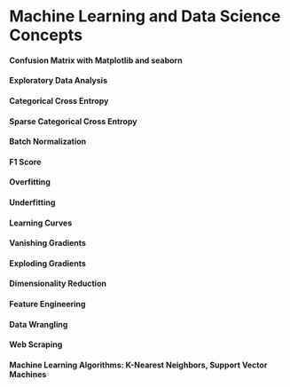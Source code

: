 # Machine Learning and Data Science Concepts

#### Confusion Matrix with Matplotlib and seaborn

#### Exploratory Data Analysis

#### Categorical Cross Entropy

#### Sparse Categorical Cross Entropy

#### Batch Normalization

#### F1 Score

#### Overfitting

#### Underfitting

#### Learning Curves

#### Vanishing Gradients

#### Exploding Gradients

#### Dimensionality Reduction

#### Feature Engineering

#### Data Wrangling

#### Web Scraping

#### Machine Learning Algorithms: K-Nearest Neighbors, Support Vector Machines